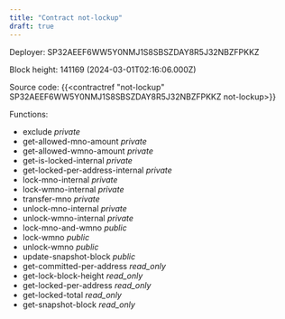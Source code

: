 ```yaml
---
title: "Contract not-lockup"
draft: true
---
```

Deployer: SP32AEEF6WW5Y0NMJ1S8SBSZDAY8R5J32NBZFPKKZ


 



Block height: 141169 (2024-03-01T02:16:06.000Z)

Source code: {{<contractref "not-lockup" SP32AEEF6WW5Y0NMJ1S8SBSZDAY8R5J32NBZFPKKZ not-lockup>}}

Functions:

* exclude _private_
* get-allowed-mno-amount _private_
* get-allowed-wmno-amount _private_
* get-is-locked-internal _private_
* get-locked-per-address-internal _private_
* lock-mno-internal _private_
* lock-wmno-internal _private_
* transfer-mno _private_
* unlock-mno-internal _private_
* unlock-wmno-internal _private_
* lock-mno-and-wmno _public_
* lock-wmno _public_
* unlock-wmno _public_
* update-snapshot-block _public_
* get-committed-per-address _read_only_
* get-lock-block-height _read_only_
* get-locked-per-address _read_only_
* get-locked-total _read_only_
* get-snapshot-block _read_only_
